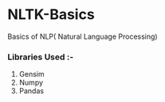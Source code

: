 # NLTK-Basics 

Basics of NLP( Natural Language Processing)

### Libraries Used :-
1. Gensim
2. Numpy
3. Pandas

